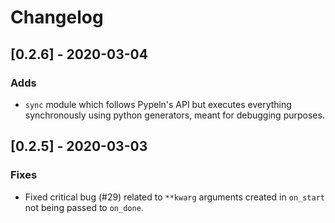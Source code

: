 # Changelog

## [0.2.6] - 2020-03-04
### Adds
* `sync` module which follows Pypeln's API but executes everything synchronously using python generators, meant for debugging purposes.

## [0.2.5] - 2020-03-03
### Fixes
* Fixed critical bug (#29) related to `**kwarg` arguments created in `on_start` not being passed to `on_done`.